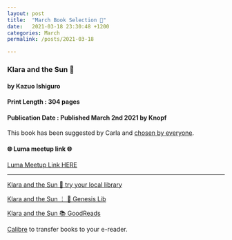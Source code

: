 ```yaml
---
layout: post
title:  "March Book Selection 🍥"
date:   2021-03-18 23:30:48 +1200
categories: March
permalink: /posts/2021-03-18

---
```


### Klara and the Sun 🍥
#### by Kazuo Ishiguro
#### Print Length : 304 pages

#### Publication Date : Published March 2nd 2021 by Knopf

This book has been suggested by Carla and [chosen by everyone](https://www.survey-maker.com/resultsQ62W0FPYL).


####  🌐 Luma meetup link 🌐

[Luma Meetup Link HERE](https://lu.ma/book_club_April_2021)


---

[Klara and the Sun 🔗 try your local library](https://www.overdrive.com/search?q=klara+and+the+sun&f-formatClassification=)

[Klara and the Sun ￤ 🔗 Genesis Lib](http://libgen.rs)

[Klara and the Sun 📚 GoodReads](https://www.goodreads.com/book/show/54120408-klara-and-the-sun)

[Calibre](https://calibre-ebook.com/) to transfer books to your e-reader.
